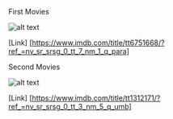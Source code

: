 First Movies

![alt text](https://upload.wikimedia.org/wikipedia/en/5/53/Parasite_%282019_film%29.png)

[Link] [https://www.imdb.com/title/tt6751668/?ref_=nv_sr_srsg_0_tt_7_nm_1_q_para]




Second Movies

![alt text](https://upload.wikimedia.org/wikipedia/en/8/85/The_Umbrella_Academy_season_4.jpg)

[Link] [https://www.imdb.com/title/tt1312171/?ref_=nv_sr_srsg_0_tt_3_nm_5_q_umb]
